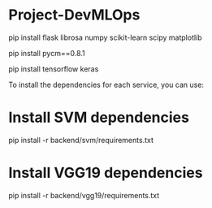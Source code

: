# Project-DevMLOps

pip install flask librosa numpy scikit-learn scipy matplotlib

pip install pycm==0.8.1

pip install tensorflow keras

To install the dependencies for each service, you can use:
# Install SVM dependencies
pip install -r backend/svm/requirements.txt
# Install VGG19 dependencies
pip install -r backend/vgg19/requirements.txt
